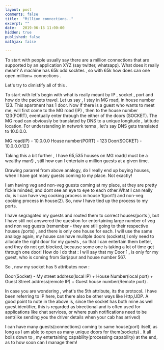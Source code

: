 ```yaml
---
layout: post
comments: false
title:  "Million connections.."
excerpt: ""
date:   2019-06-13 11:00:00
hidden: true
published: false
mathjax: false

---
```


To start with people usually say there are a million connections that are supported by an application XYZ (say twitter, whatsapp). 
What does it really mean? A machine has 65k odd socktes , so with 65k how does can one open million+ connections . 

Let's try to dimistify all of this .

To start with let's begin with what is really meant by IP , socket , port and how do the packets travel. 
Let us  say , I stay in MG road, in house number 123. This apartment has 1 door. Now if there is a guest who wants to meet me, will 
first come to the MG road (IP) , then to the house number 123(PORT), eventually enter through the either of the doors (SOCKET).
The MG road can obviously be translated by DNS to a unique longitude , latitude location. For understanding in network terms , let's say
DNS gets translated to 10.0.0.0.

MG road(IP) - 10.0.0.0
House number(PORT) - 123
Door(SOCKET) - 10.0.0.0:123

Taking this a bit further , I have 65,535 houses on MG road(I must be a wealthy man!) , still how can I entertain a million guests at a given time.

Drawing pararrel from above analogy, do I really end up buying houses, when I have got many guests coming to my place. Not exactly!

I am having veg and non-veg guests coming at my place, at they are pretty fickle minded, and dont see an eye to eye to each other.What I can really do, is I can have veg cooking process in house 1(port1) and non-veg cooking process in house(2).
So, now I have tied up the process to my ports.

I have segragated my guests and routed them to correct houses(ports ), but I have still not answered the question for entertaining large number of veg and non veg guests (remember - they are still going to their respective houses /ports) , and there is only one house for each. 
 I will use the same analogy again, my house can have mulitple doors (sockets),I only need to allocate the right door for my guests , so that I can entertain them better, and they do not get blocked, because some one is taking a lot of time get through one door! 
 How do I do that :
 I will say that my Door 1 , is only for my guest, who is coming from Sarjapur and house number 567.
 
 So , now my socket has 5 attributes now :
 
 Door(Socket) - My street address(local IP) + House Number(local port) + Guest Street address(remote IP) + Guest house number(Remote port) .
 
 In case you are wondering , what's the 5th attribute, its the protocol. I have been referring to IP here, but there also be other ways like Http,UDP.
 A good point to note in the above is, since the socket has both mine as well guest identifier, this is regarded as birectional and is often used for applications like chat services, or where push notifications need to be sent(like sending you the driver details when your cab has arrived)
 
I can have many guests(connections) coming to same house(port) itself, as long as I am able to open as many unique doors for them(sockets) . 
It all boils down to , my entertaining capability(processing capability) at the end, as to how soon can I manage them!


 
 





